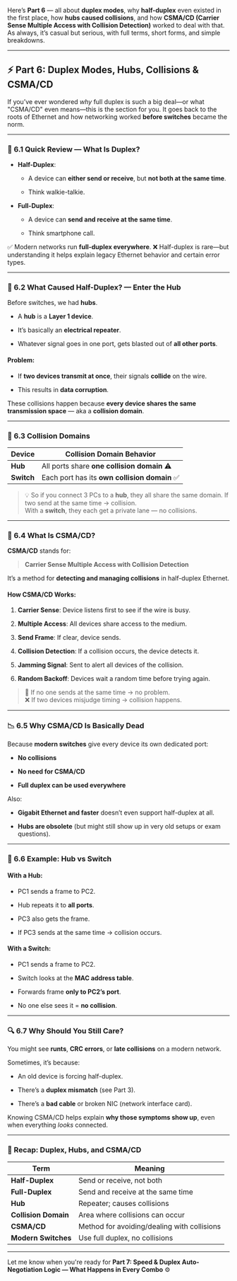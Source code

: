 Here’s **Part 6** — all about **duplex modes**, why **half-duplex** even existed in the first place, how **hubs caused collisions**, and how **CSMA/CD (Carrier Sense Multiple Access with Collision Detection)** worked to deal with that. As always, it’s casual but serious, with full terms, short forms, and simple breakdowns.

---

## ⚡ Part 6: Duplex Modes, Hubs, Collisions & CSMA/CD

If you’ve ever wondered _why_ full duplex is such a big deal—or what "CSMA/CD" even means—this is the section for you. It goes back to the roots of Ethernet and how networking worked **before switches** became the norm.

---

### 🧭 6.1 Quick Review — What Is Duplex?

- **Half-Duplex**:
    
    - A device can **either send or receive**, but **not both at the same time**.
        
    - Think walkie-talkie.
        
- **Full-Duplex**:
    
    - A device can **send and receive at the same time**.
        
    - Think smartphone call.
        

✅ Modern networks run **full-duplex everywhere**. ❌ Half-duplex is rare—but understanding it helps explain legacy Ethernet behavior and certain error types.

---

### 🧱 6.2 What Caused Half-Duplex? — Enter the Hub

Before switches, we had **hubs**.

- A **hub** is a **Layer 1 device**.
    
- It’s basically an **electrical repeater**.
    
- Whatever signal goes in one port, gets blasted out of **all other ports**.
    

#### Problem:

- If **two devices transmit at once**, their signals **collide** on the wire.
    
- This results in **data corruption**.
    

These collisions happen because **every device shares the same transmission space** — aka a **collision domain**.

---

### 🔄 6.3 Collision Domains

|Device|Collision Domain Behavior|
|---|---|
|**Hub**|All ports share **one collision domain** ⚠|
|**Switch**|Each port has its **own collision domain** ✅|

> 💡 So if you connect 3 PCs to a **hub**, they all share the same domain. If two send at the same time → collision.  
> With a **switch**, they each get a private lane — no collisions.

---

### 🧠 6.4 What Is CSMA/CD?

**CSMA/CD** stands for:

> **Carrier Sense Multiple Access with Collision Detection**

It’s a method for **detecting and managing collisions** in half-duplex Ethernet.

#### How CSMA/CD Works:

1. **Carrier Sense**: Device listens first to see if the wire is busy.
    
2. **Multiple Access**: All devices share access to the medium.
    
3. **Send Frame**: If clear, device sends.
    
4. **Collision Detection**: If a collision occurs, the device detects it.
    
5. **Jamming Signal**: Sent to alert all devices of the collision.
    
6. **Random Backoff**: Devices wait a random time before trying again.
    

> 🔄 If no one sends at the same time → no problem.  
> ❌ If two devices misjudge timing → collision happens.

---

### 📉 6.5 Why CSMA/CD Is Basically Dead

Because **modern switches** give every device its own dedicated port:

- **No collisions**
    
- **No need for CSMA/CD**
    
- **Full duplex can be used everywhere**
    

Also:

- **Gigabit Ethernet and faster** doesn’t even support half-duplex at all.
    
- **Hubs are obsolete** (but might still show up in very old setups or exam questions).
    

---

### 🧪 6.6 Example: Hub vs Switch

#### With a Hub:

- PC1 sends a frame to PC2.
    
- Hub repeats it to **all ports**.
    
- PC3 also gets the frame.
    
- If PC3 sends at the same time → collision occurs.
    

#### With a Switch:

- PC1 sends a frame to PC2.
    
- Switch looks at the **MAC address table**.
    
- Forwards frame **only to PC2’s port**.
    
- No one else sees it = **no collision**.
    

---

### 🔍 6.7 Why Should You Still Care?

You might see **runts**, **CRC errors**, or **late collisions** on a modern network.

Sometimes, it’s because:

- An old device is forcing half-duplex.
    
- There’s a **duplex mismatch** (see Part 3).
    
- There’s a **bad cable** or broken NIC (network interface card).
    

Knowing CSMA/CD helps explain **why those symptoms show up**, even when everything _looks_ connected.

---

### 🧾 Recap: Duplex, Hubs, and CSMA/CD

|Term|Meaning|
|---|---|
|**Half-Duplex**|Send or receive, not both|
|**Full-Duplex**|Send and receive at the same time|
|**Hub**|Repeater; causes collisions|
|**Collision Domain**|Area where collisions can occur|
|**CSMA/CD**|Method for avoiding/dealing with collisions|
|**Modern Switches**|Use full duplex, no collisions|

---

Let me know when you're ready for **Part 7: Speed & Duplex Auto-Negotiation Logic — What Happens in Every Combo** ⚙️